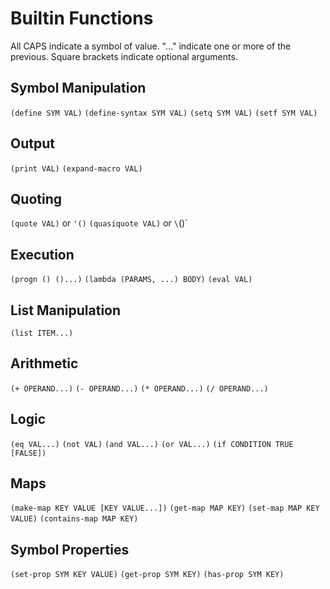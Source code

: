 # Builtin Functions

All CAPS indicate a symbol of value. "..." indicate one or more of the previous.
Square brackets indicate optional arguments.

## Symbol Manipulation

`(define SYM VAL)`
`(define-syntax SYM VAL)`
`(setq SYM VAL)`
`(setf SYM VAL)`

## Output

`(print VAL)`
`(expand-macro VAL)`

## Quoting

`(quote VAL)` or `'()`
`(quasiquote VAL)` or `\`()`

## Execution

`(progn () ()...)`
`(lambda (PARAMS, ...) BODY)`
`(eval VAL)`

## List Manipulation

`(list ITEM...)`

## Arithmetic

`(+ OPERAND...)`
`(- OPERAND...)`
`(* OPERAND...)`
`(/ OPERAND...)`

## Logic

`(eq VAL...)`
`(not VAL)`
`(and VAL...)`
`(or VAL...)`
`(if CONDITION TRUE [FALSE])`

## Maps

`(make-map KEY VALUE [KEY VALUE...])`
`(get-map MAP KEY)`
`(set-map MAP KEY VALUE)`
`(contains-map MAP KEY)`

## Symbol Properties

`(set-prop SYM KEY VALUE)`
`(get-prop SYM KEY)`
`(has-prop SYM KEY)`
